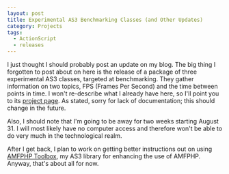```yaml
---
layout: post
title: Experimental AS3 Benchmarking Classes (and Other Updates)
category: Projects
tags:
  - ActionScript
  - releases
---
```


I just thought I should probably post an update on my blog. The big thing I forgotten to post about on here is the release of a package of three experimental AS3 classes, targeted at benchmarking. They gather information on two topics, FPS (Frames Per Second) and the time between points in time. I won't re-describe what I already have here, so I'll point you to its [project page](/projects/flash/benchmarking). As stated, sorry for lack of documentation; this should change in the future.

Also, I should note that I'm going to be away for two weeks starting August 31. I will most likely have no computer access and therefore won't be able to do very much in the technological realm.

After I get back, I plan to work on getting better instructions out on using [AMFPHP Toolbox](/projects/flash/amfphp-toolbox), my AS3 library for enhancing the use of AMFPHP. Anyway, that's about all for now.
